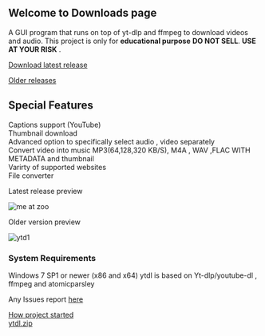 ## Welcome to Downloads page
A GUI program that runs on top of yt-dlp and ffmpeg to download videos and audio. This project is only for **educational purpose** **DO NOT SELL**. **USE AT YOUR RISK** .

[Download latest release](https://github.com/sourabhkv/ytdl/releases/latest/download/YouTube-dl.GUI.zip)

[Older releases](https://github.com/sourabhkv/ytdl/releases)

<h2>Special Features</h2>
Captions support (YouTube)<br />
Thumbnail download<br />
Advanced option to specifically select audio , video separately<br />
Convert video into music MP3(64,128,320 KB/S), M4A , WAV ,FLAC WITH METADATA and thumbnail<br />
Varirty of supported websites<br />
File converter<br />

Latest release preview

![me at zoo](https://user-images.githubusercontent.com/55890376/165731885-d97cb419-2273-4498-a89a-dbe84a19adb2.png)




Older version preview

![ytd1](https://user-images.githubusercontent.com/55890376/148569370-37b48559-5333-4686-be6c-22ff97d93473.jpg)

<h3> System Requirements </h3>
Windows 7 SP1 or newer (x86 and x64)
ytdl is based on Yt-dlp/youtube-dl , ffmpeg and atomicparsley

Any Issues report [here](https://github.com/sourabhkv/ytdl/issues)

[How project started](https://github.com/sourabhkv/ytdl#how-development-started-and-was-carried)<br />
[ytdl.zip](https://github.com/sourabhkv/ytdl/files/8747013/ytdl.zip)

